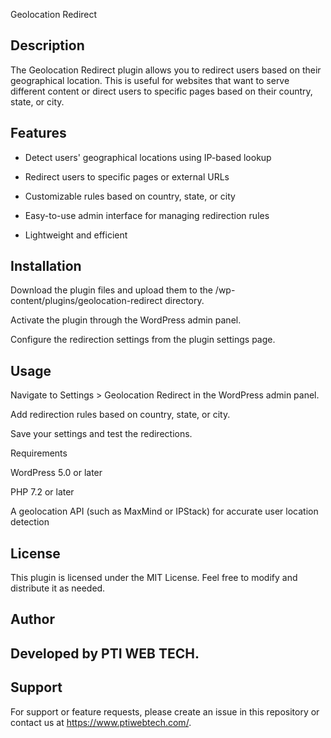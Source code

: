 Geolocation Redirect

## Description

The Geolocation Redirect plugin allows you to redirect users based on their geographical location. This is useful for websites that want to serve different content or direct users to specific pages based on their country, state, or city.

## Features

- Detect users' geographical locations using IP-based lookup

- Redirect users to specific pages or external URLs

- Customizable rules based on country, state, or city

- Easy-to-use admin interface for managing redirection rules

- Lightweight and efficient

## Installation

Download the plugin files and upload them to the /wp-content/plugins/geolocation-redirect directory.

Activate the plugin through the WordPress admin panel.

Configure the redirection settings from the plugin settings page.

## Usage

Navigate to Settings > Geolocation Redirect in the WordPress admin panel.

Add redirection rules based on country, state, or city.

Save your settings and test the redirections.

Requirements

WordPress 5.0 or later

PHP 7.2 or later

A geolocation API (such as MaxMind or IPStack) for accurate user location detection

## License

This plugin is licensed under the MIT License. Feel free to modify and distribute it as needed.

## Author

## Developed by PTI WEB TECH.

## Support

For support or feature requests, please create an issue in this repository or contact us at https://www.ptiwebtech.com/.
